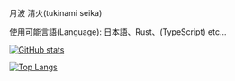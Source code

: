 月波 清火(tukinami seika)

使用可能言語(Language): 日本語、Rust、(TypeScript) etc...

[![GitHub stats](https://github-readme-stats.vercel.app/api?username=tukinami&show_icons=true)](https://github.com/anuraghazra/github-readme-stats)

[![Top Langs](https://github-readme-stats.vercel.app/api/top-langs/?username=tukinami&layout=compact)](https://github.com/anuraghazra/github-readme-stats)

<!---
- 👋 Hi, I’m @tukinami
- 👀 I’m interested in ...
- 🌱 I’m currently learning ...
- 💞️ I’m looking to collaborate on ...
- 📫 How to reach me ...
--->
<!---
tukinami/tukinami is a ✨ special ✨ repository because its `README.md` (this file) appears on your GitHub profile.
You can click the Preview link to take a look at your changes.
--->
